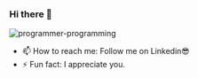 ### Hi there 👋

![programmer-programming](https://github.com/Slegendz/Slegendz/assets/108775767/2dff9eb8-d500-4e3d-b22a-24d913977eb3)

- 📫 How to reach me: Follow me on Linkedin😎
- ⚡ Fun fact: I appreciate you.

